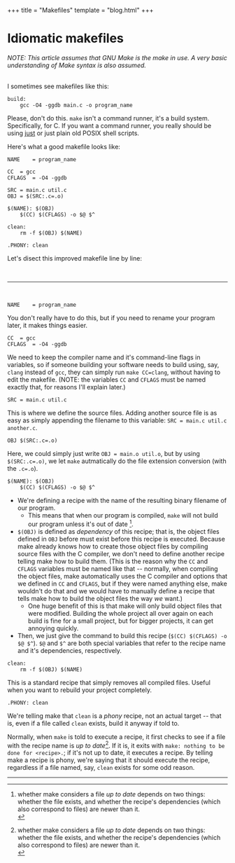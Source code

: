 +++
title = "Makefiles"
template = "blog.html"
+++


# Idiomatic makefiles

*NOTE: This article assumes that GNU Make is the make in use. A very basic understanding
of Make syntax is also assumed.*

<br>
I sometimes see makefiles like this:

```
build:
	gcc -O4 -ggdb main.c -o program_name
```

Please, don't do this. `make` isn't a command runner, it's a build system.
Specifically, for C. If you want a command runner, you really should be
using [just](https://github.com/casey/just) or just plain old POSIX shell
scripts.

Here's what a good makefile looks like: <br>

```
NAME	= program_name

CC	= gcc
CFLAGS	= -O4 -ggdb

SRC	= main.c util.c
OBJ	= $(SRC:.c=.o)

$(NAME): $(OBJ)
	$(CC) $(CFLAGS) -o $@ $^

clean:
	rm -f $(OBJ) $(NAME)

.PHONY: clean
```

Let's disect this improved makefile line by line:

<br><hr><br>

```
NAME	= program_name
```

You don't really have to do this, but if you need to rename your program
later, it makes things easier.


```
CC	= gcc
CFLAGS	= -O4 -ggdb
```

We need to keep the compiler name and it's command-line flags in variables,
so if someone building your software needs to build using, say, `clang`
instead of `gcc`, they can simply run `make CC=clang`, without having to edit the
makefile. (NOTE: the variables `CC` and `CFLAGS` must be named exactly that,
for reasons I'll explain later.)

```
SRC	= main.c util.c
```

This is where we define the source files. Adding another source file is as easy
as simply appending the filename to this variable: `SRC = main.c util.c another.c`.

```
OBJ	$(SRC:.c=.o)
```

Here, we could simply just write `OBJ = main.o util.o`, but by using `$(SRC:.c=.o)`,
we let `make` autmatically do the file extension conversion (with the `.c=.o`).


```
$(NAME): $(OBJ)
	$(CC) $(CFLAGS) -o $@ $^
```

- We're defining a recipe with the name of the resulting binary filename of our program.
  - This means that when our program is compiled, `make` will not build our program unless
    it's out of date [^1].
- `$(OBJ)` is defined as *dependency* of this recipe; that is, the object files defined in `OBJ`
  before must exist before this recipe is executed. Because make already knows how to create
  those object files by compiling source files with the C compiler, we don't need to define
  another recipe telling make how to build them. (This is the reason why the `CC` and `CFLAGS`
  variables must be named like that -- normally, when compiling the object files, make automatically
  uses the C compiler and options that we defined in `CC` and `CFLAGS`, but if they were named anything
  else, make wouldn't do that and we would have to manually define a recipe that tells make
  how to build the object files the way *we* want.)
  - One huge benefit of this is that make will only build object files that were modified. Building
    the whole project all over again on each build is fine for a small project, but for bigger projects,
    it can get annoying quickly.
- Then, we just give the command to build this recipe (`$(CC) $(CFLAGS) -o $@ $^`). `$@` and `$^`
  are both special variables that refer to the recipe name and it's dependencies, respectively.

```
clean:
	rm -f $(OBJ) $(NAME)
```

This is a standard recipe that simply removes all compiled files. Useful when you want to
rebuild your project completely.

```
.PHONY: clean
```

We're telling make that `clean` is a *phony* recipe, not an actual target -- that is, even
if a file called `clean` exists, build it anyway if told to.

Normally, when `make` is told to execute a recipe, it first checks to see if a file with
the recipe name is *up to date*[^1]. If it is, it exits with `make: nothing to be done for <recipe>.`;
if it's not up to date, it executes a recipe. By telling make a recipe is phony, we're saying
that it should execute the recipe, regardless if a file named, say, `clean` exists for some odd reason.


<hr>

[^1]: whether make considers a file *up to date* depends on two things: whether the file exists,
and whether the recipe's dependencies (which also correspond to files) are newer than it.<br>
